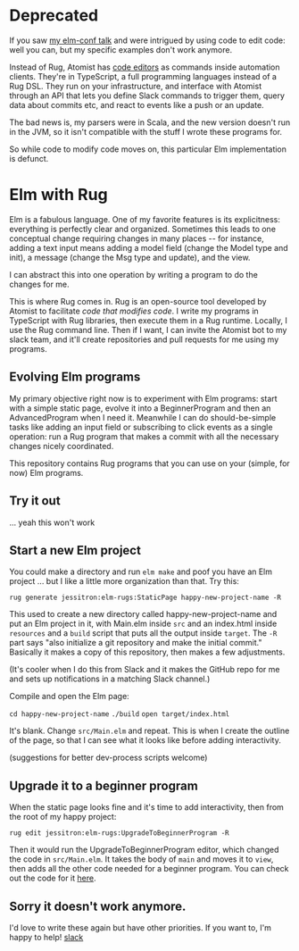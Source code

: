 # Deprecated

If you saw [my elm-conf talk](https://www.youtube.com/watch?v=jJ4e6cIBgYM) and were intrigued by using code to edit code:
well you can, but my specific examples don't work anymore.

Instead of Rug, Atomist has [code editors](https://github.com/atomist/automation-client-ts/blob/master/docs/ProjectEditors.md)
as commands inside automation clients. They're in TypeScript, a full programming languages instead of a Rug DSL.
They run on your infrastructure, and interface with Atomist through an API that lets you define Slack commands to trigger
them, query data about commits etc, and react to events like a push or an update.

The bad news is, my parsers were in Scala, and the new version doesn't run in the JVM, so it isn't compatible with the
stuff I wrote these programs for.

So while code to modify code moves on, this particular Elm implementation is defunct.


# Elm with Rug

Elm is a fabulous language. One of my favorite features is its explicitness: everything is perfectly clear and organized. 
Sometimes this leads to one conceptual change requiring changes in many places -- for instance, adding a text input
means adding a model field (change the Model type and init), a message (change the Msg type and update), and the view.

I can abstract this into one operation by writing a program to do the changes for me.

This is where Rug comes in. Rug is an open-source tool developed by Atomist to facilitate _code that modifies code_. 
I write my programs in TypeScript with Rug libraries, then execute them in a Rug runtime. Locally, I use the Rug command line.
Then if I want, I can invite the Atomist bot to my slack team, and it'll create repositories and pull requests for me
using my programs.

## Evolving Elm programs

My primary objective right now is to experiment with Elm programs: start with a simple static page, evolve it into a
BeginnerProgram and then an AdvancedProgram when I need it. Meanwhile I can do should-be-simple tasks like adding an
input field or subscribing to click events as a single operation: run a Rug program that makes a commit with all the 
necessary changes nicely coordinated.

This repository contains Rug programs that you can use on your (simple, for now) Elm programs.

## Try it out

... yeah this won't work

## Start a new Elm project

You could make a directory and run `elm make` and poof you have an Elm project ... but I like a little more organization
than that. Try this:

`rug generate jessitron:elm-rugs:StaticPage happy-new-project-name -R`

This used to create a new directory called happy-new-project-name and put an Elm project in it, with Main.elm inside `src` and 
an index.html inside `resources` and a `build` script that puts all the output inside `target`. 
The `-R` part says "also initialize a git repository and make the initial commit."
Basically it makes a copy of 
this repository, then makes a few adjustments.

(It's cooler when I do this from Slack and it makes the GitHub repo for me and sets up notifications in a matching Slack channel.)

Compile and open the Elm page:

`cd happy-new-project-name`
`./build`
`open target/index.html`

It's blank. Change `src/Main.elm` and repeat. This is when I create the outline of the page, so that I can see what it 
looks like before adding interactivity.

(suggestions for better dev-process scripts welcome)

## Upgrade it to a beginner program

When the static page looks fine and it's time to add interactivity, then from the root of my happy project:

`rug edit jessitron:elm-rugs:UpgradeToBeginnerProgram -R`

Then it would run the UpgradeToBeginnerProgram editor, which changed the code in `src/Main.elm`.
It takes the body of `main` and moves it to `view`, then adds all the other code needed for a beginner program.
You can check out the code for it [here](https://github.com/satellite-of-love/elm-rugs/blob/master/.atomist/editors/UpgradeToBeginnerProgram.ts).

## Sorry it doesn't work anymore.

I'd love to write these again but have other priorities. If you want to, I'm happy to help! [slack](https://join.atomist.com)
